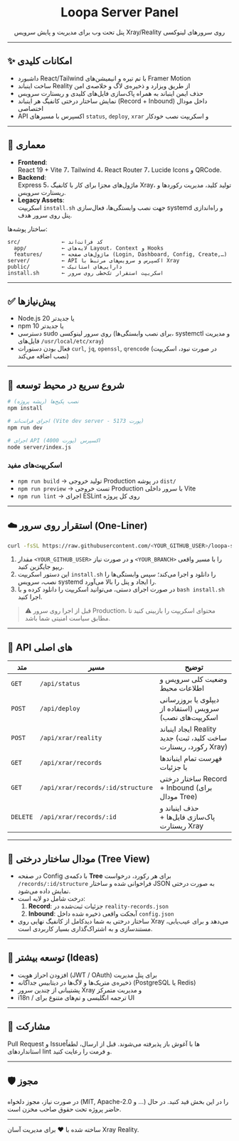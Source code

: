<div align="center">

# Loopa Server Panel

پنل تحت وب برای مدیریت و پایش سرویس Xray/Reality روی سرورهای لینوکسی

</div>

---

## ✨ امکانات کلیدی
- داشبورد React/Tailwind با تم تیره و انیمیشن‌های Framer Motion
- ساخت اینباند Reality از طریق ویزارد و ذخیره‌ی لاگ و خلاصه‌ی امن
- حذف ایمن اینباند به همراه پاک‌سازی فایل‌های کلیدی و ریستارت سرویس
- نمایش ساختار درختی کانفیگ هر اینباند (Record + Inbound) داخل مودال اختصاصی
- API اکسپرس با مسیرهای `status`, `deploy`, `xrar` و اسکریپت نصب خودکار

---

## 🧱 معماری
- **Frontend**:  
  React 19 + Vite 7، Tailwind 4، React Router 7، Lucide Icons و QRCode.
- **Backend**:  
  Express 5، ماژول‌های مجزا برای کار با کانفیگ Xray، تولید کلید، مدیریت رکوردها و ریستارت سرویس.
- **Legacy Assets**:  
  اسکریپت `install.sh` جهت نصب وابستگی‌ها، فعال‌سازی systemd و راه‌اندازی پنل روی سرور هدف.

ساختار پوشه‌ها:
```
src/             ← کد فرانت‌اند
  app/           ← لایه‌های Layout، Context و Hooks
  features/      ← ماژول‌های صفحه (Login, Dashboard, Config, Create,…)
server/          ← API اکسپرس و سرویس‌های مرتبط با Xray
public/          ← دارایی‌های استاتیک
install.sh       ← اسکریپت استقرار تک‌خطی روی سرور
```

---

## ✅ پیش‌نیازها
- Node.js 20 یا جدیدتر
- npm 10 یا جدیدتر
- دسترسی sudo روی سرور لینوکسی (برای نصب وابستگی‌ها، systemctl و مدیریت فایل‌های `/usr/local/etc/xray`)
- فعال بودن دستورات `curl`, `jq`, `openssl`, `qrencode` (در صورت نبود، اسکریپت نصب اضافه می‌کند)

---

## 🚀 شروع سریع در محیط توسعه
```bash
# نصب پکیج‌ها (ریشه پروژه)
npm install

# اجرای فرانت‌اند (Vite dev server - پورت 5173)
npm run dev

# اجرای API اکسپرس (پورت 4000)
node server/index.js
```

### اسکریپت‌های مفید
- `npm run build` → تولید خروجی Production در پوشه `dist/`
- `npm run preview` → تست خروجی Production با سرور داخلی Vite
- `npm run lint` → اجرای ESLint روی کل پروژه

---

## ☁️ استقرار روی سرور (One-Liner)
```bash
curl -fsSL https://raw.githubusercontent.com/<YOUR_GITHUB_USER>/loopa-server-panel/main/install.sh | bash
```
1. مقدار `<YOUR_GITHUB_USER>` و در صورت نیاز `<YOUR_BRANCH>` را با مسیر واقعی ریپو جایگزین کنید.  
2. این دستور اسکریپت `install.sh` را دانلود و اجرا می‌کند؛ سپس وابستگی‌ها را نصب، سرویس systemd را ایجاد و پنل را بالا می‌آورد.  
3. در صورت اجرای دستی، می‌توانید اسکریپت را دانلود کرده و با `bash install.sh` اجرا کنید.

> ⚠️ قبل از اجرا روی سرور Production، محتوای اسکریپت را بازبینی کنید تا مطابق سیاست امنیتی شما باشد.

---

## 🧭 API‌ های اصلی
| متد | مسیر | توضیح |
| --- | --- | --- |
| `GET` | `/api/status` | وضعیت کلی سرویس و اطلاعات محیط |
| `POST` | `/api/deploy` | دیپلوی یا بروزرسانی سرویس (استفاده از اسکریپت‌های نصب) |
| `POST` | `/api/xrar/reality` | ایجاد اینباند Reality جدید (ساخت کلید، ثبت رکورد، ریستارت Xray) |
| `GET` | `/api/xrar/records` | فهرست تمام اینباندها با جزئیات |
| `GET` | `/api/xrar/records/:id/structure` | ساختار درختی Record + Inbound (برای مودال Tree) |
| `DELETE` | `/api/xrar/records/:id` | حذف اینباند و پاک‌سازی فایل‌ها + ریستارت Xray |

---

## 🌳 مودال ساختار درختی (Tree View)
- در صفحه Config با دکمه‌ی **Tree** برای هر رکورد، درخواست `/records/:id/structure` فراخوانی شده و ساختار JSON به صورت درختی نمایش داده می‌شود.
- درخت شامل دو لایه است:
  1. **Record**: جزئیات ثبت‌شده در `reality-records.json`
  2. **Inbound**: آبجکت واقعی ذخیره شده داخل `config.json`
- ساختار درختی به شما دیدکامل از کانفیگ نهایی روی Xray می‌دهد و برای عیب‌یابی، مستندسازی و به اشتراک‌گذاری بسیار کاربردی است.

---

## 🔧 توسعه بیشتر (Ideas)
- افزودن احراز هویت (JWT / OAuth) برای پنل مدیریت
- ذخیره‌ی متریک‌ها و لاگ‌ها در دیتابیس جداگانه (PostgreSQL یا Redis)
- پشتیبانی از چندین سرور Xray و مدیریت متمرکز
- i18n / ترجمه انگلیسی و تم‌های متنوع برای UI

---

## 🤝 مشارکت
Pull Request و Issue‌ها با آغوش باز پذیرفته می‌شوند. قبل از ارسال، لطفاً استانداردهای lint و فرمت را رعایت کنید.

---

## 🛡️ مجوز
در صورت نیاز، مجوز دلخواه (MIT, Apache-2.0 و ...) را در این بخش قید کنید. در حال حاضر پروژه تحت حقوق صاحب مخزن است.

---

ساخته شده با ❤️ برای مدیریت آسان Xray Reality.
